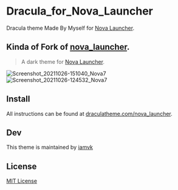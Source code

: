 # Dracula_for_Nova_Launcher
Dracula theme Made By Myself for [Nova Launcher](https://novalauncher.com/).
## Kinda of Fork of [nova_launcher](https://github.com/dracula/nova_launcher).

> A dark theme for [Nova Launcher](https://novalauncher.com/).
> 
![Screenshot_20211026-151040_Nova7](https://user-images.githubusercontent.com/58177655/140929230-4cf29a86-41f4-4ecb-b8d6-33926321d59f.png)
![Screenshot_20211026-124532_Nova7](https://user-images.githubusercontent.com/58177655/138829356-a8bc5f31-6b27-4f7c-a452-fbef21c60b89.png)


## Install

All instructions can be found at [draculatheme.com/nova_launcher](https://draculatheme.com/nova_launcher).

## Dev
This theme is maintained by [iamvk](https://github.com/iamvk1437k)

## License

[MIT License](./LICENSE)